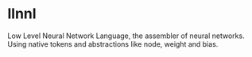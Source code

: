 # llnnl
Low Level Neural Network Language, the assembler of neural networks. Using native tokens and abstractions like node, weight and bias. 
